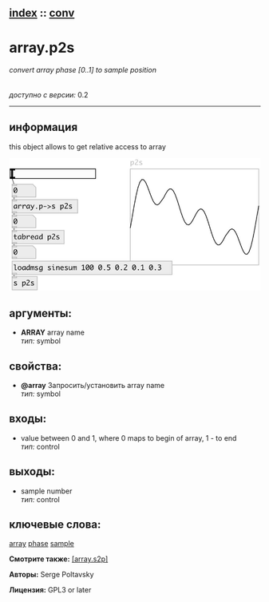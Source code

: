 [index](index.html) :: [conv](category_conv.html)
---

# array.p2s

###### convert array phase [0..1] to sample position

*доступно с версии:* 0.2

---


## информация
this object allows to get relative access to array


[![example](../examples/img/array.p2s.jpg)](../examples/pd/array.p2s.pd)



## аргументы:

* **ARRAY**
array name<br>
_тип:_ symbol<br>





## свойства:

* **@array** 
Запросить/установить array name<br>
_тип:_ symbol<br>



## входы:

* value between 0 and 1, where 0 maps to begin of array, 1 - to end<br>
_тип:_ control



## выходы:

* sample number<br>
_тип:_ control



## ключевые слова:

[array](keywords/array.html)
[phase](keywords/phase.html)
[sample](keywords/sample.html)



**Смотрите также:**
[\[array.s2p\]](array.s2p.html)




**Авторы:** Serge Poltavsky




**Лицензия:** GPL3 or later





